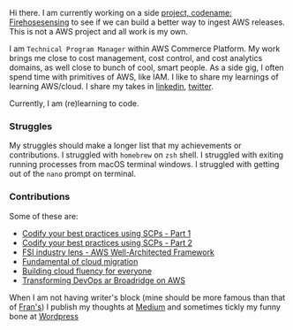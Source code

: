 Hi there. I am currently working on a side [project, codename: Firehosesensing](https://github.com/somsubhro/firehosesensing) to see if we can build a better way to ingest AWS releases. This is not a AWS project and all work is my own.

I am `Technical Program Manager` within AWS Commerce Platform. My work brings me close to cost management, cost control, and cost analytics domains, as well close to bunch of cool, smart people. As a side gig, I often spend time with primitives of AWS, like IAM. I like to share my learnings of learning AWS/cloud. I share my takes in [linkedin](https://www.linkedin.com/in/somsubhrochatterjee/), [twitter](https://twitter.com/SomsubhroChatte). 

Currently, I am (re)learning to code.

### Struggles

My struggles should make a longer list that my achievements or contributions. I struggled with `homebrew` on `zsh` shell. I struggled with exiting running processes from macOS terminal windows. I struggled with getting out of the `nano` prompt on terminal. 

### Contributions

Some of these are: 
* [Codify your best practices using SCPs - Part 1](https://lnkd.in/eQa7QcSB)
* [Codify your best practices using SCPs - Part 2](https://lnkd.in/eNNDjqgj)
* [FSI industry lens - AWS Well-Architected Framework](https://d1.awsstatic.com/whitepapers/architecture/wellarchitected-Financial-Services-Industry-Lens.pdf)
* [Fundamental of cloud migration](https://acloudguru.com/blog/business/the-fundamentals-of-cloud-migration)
* [Building cloud fluency for everyone](https://acloudguru.com/blog/business/how-to-build-a-cloud-fluency-program-for-everyone)
* [Transforming DevOps ar Broadridge on AWS](https://aws.amazon.com/blogs/devops/transforming-devops-for-a-fintech-on-aws/) 

When I am not having writer's block (mine should be more famous than that of [Fran's](https://www.theguardian.com/books/2021/aug/28/fran-lebowitz-if-people-disagree-with-me-so-what)) I publish my thoughts at [Medium](https://somchat.medium.com/) and sometimes tickly my funny bone at [Wordpress](https://scnotmycupoftea.wordpress.com/)

